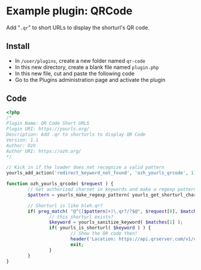 # Example plugin: QRCode

Add "`.qr`" to short URLs to display the shorturl's QR code.

## Install

- In `/user/plugins`, create a new folder named `qr-code`
- In this new directory, create a blank file named `plugin.php`
- In this new file, cut and paste the following code
- Go to the Plugins administration page and activate the plugin

## Code

```php
<?php
/*
Plugin Name: QR Code Short URLS
Plugin URI: https://yourls.org/
Description: Add .qr to shorturls to display QR Code
Version: 1.1
Author: Ozh
Author URI: https://ozh.org/
*/

// Kick in if the loader does not recognize a valid pattern
yourls_add_action('redirect_keyword_not_found', 'ozh_yourls_qrcode', 1);

function ozh_yourls_qrcode( $request ) {
        // Get authorized charset in keywords and make a regexp pattern
        $pattern = yourls_make_regexp_pattern( yourls_get_shorturl_charset() );

        // Shorturl is like bleh.qr?
        if( preg_match( "@^([$pattern]+)\.qr?/?$@", $request[0], $matches ) ) {
                // this shorturl exists?
                $keyword = yourls_sanitize_keyword( $matches[1] );
                if( yourls_is_shorturl( $keyword ) ) {
                        // Show the QR code then!
                        header('Location: https://api.qrserver.com/v1/create-qr-code/?size=200x200&qzone=2&ecc=M&data='.YOURLS_SITE.'/'.$keyword);
                        exit;
                }
        }
}
```

